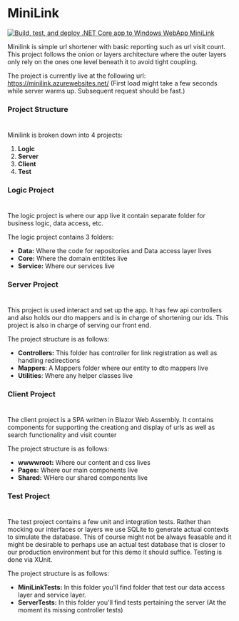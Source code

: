 # MiniLink
[![Build, test, and deploy .NET Core app to Windows WebApp MiniLink](https://github.com/AbrahamMT94/MiniLink/actions/workflows/MiniLink.yml/badge.svg)](https://github.com/AbrahamMT94/MiniLink/actions/workflows/MiniLink.yml)

Minilink is simple url shortener with basic reporting such as url visit count. 
This project follows the onion or layers architecture where the outer layers only rely on the ones one level beneath it to avoid tight coupling.

The project is currently live at the following url:
https://minilink.azurewebsites.net/
(First load might take a few seconds while server warms up. Subsequent request should be fast.) 

### Project Structure
#
Minilink is broken down into 4 projects:
1. **Logic**
2. **Server** 
3. **Client**
4. **Test**

### Logic Project
#
The logic project is where our app live it contain separate folder for business logic, data access, etc.

The logic project contains 3 folders:
- **Data:** Where the code for repositories and Data access layer lives
- **Core:** Where the domain entitites live
- **Service:** Where our services live

### Server Project
#
This project is used interact and set up the app. It has few api controllers and also holds our dto mappers and is in charge of shortening our ids.
This project is also in charge of serving our front end.

The project structure is as follows:

- **Controllers:** This folder has controller for link registration as well as handling redirections
- **Mappers**: A Mappers folder where our entity to dto mappers live
- **Utilities**: Where any helper classes live

### Client Project
#
The client project is a SPA written in Blazor Web Assembly. It contains components for supporting the creationg and display of urls as well as search functionality and visit counter

The project structure is as follows:
- **wwwwroot:** Where our content and css lives
- **Pages:** Where our main components live
- **Shared:** WHere our shared components live

### Test Project
#
The test project contains a few unit and integration tests. Rather than mocking our interfaces or layers we use SQLite to generate actual contexts to simulate the database.
This of course might not be always feasable and it might be desirable to perhaps use an actual test database that is closer to our production environment but for this demo it should suffice. Testing is done via XUnit.

The project structure is as follows:
- **MiniLinkTests:** In this folder you'll find folder that test our data access layer and service layer.
- **ServerTests:** In this folder you'll find tests pertaining the server (At the moment its missing controller tests)

